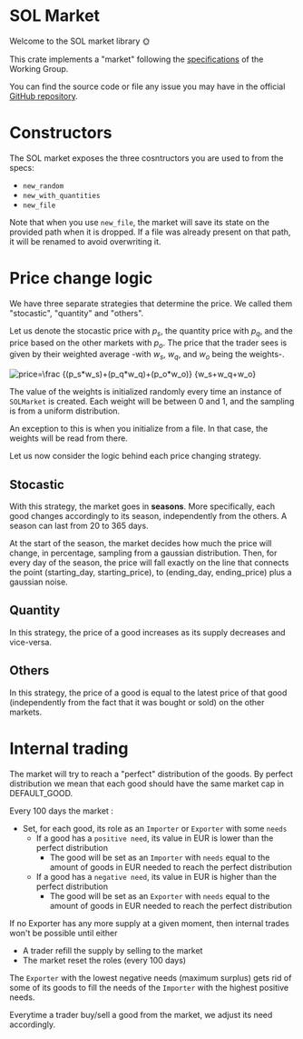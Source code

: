 # SOL Market

Welcome to the SOL market library 🌞

This crate implements a "market" following the
[specifications](https://github.com/WG-AdvancedProgramming/market-protocol-specifications/blob/20e6bd88eb8911932e4f374cefbaed13deb4ba82/market-protocol-specifications.md)
of the Working Group.

You can find the source code or file any issue you may have in the official
[GitHub repository](https://github.com/civts/advanced-programming).

# Constructors

The SOL market exposes the three cosntructors you are used to from the specs:

- `new_random`
- `new_with_quantities`
- `new_file`

Note that when you use `new_file`, the market will save its state on the
provided path when it is dropped.
If a file was already present on that path, it will be renamed to avoid
overwriting it.

# Price change logic

We have three separate strategies that determine the price. We called them
"stocastic", "quantity" and "others".

Let us denote the stocastic price with $p_s$, the quantity price with $p_q$,
and the price based on the other markets with $p_o$.
The price that the trader sees is given by their weighted average -with $w_s$,
$w_q$, and $w_o$ being the weights-.

![$$price=\frac {(p_s*w_s)+(p_q*w_q)+(p_o*w_o)} {w_s+w_q+w_o}$$](../../../docs/assets/price_equation.svg)

The value of the weights is initialized randomly every time an instance of
`SOLMarket` is created. Each weight will be between 0 and 1, and the sampling
is from a uniform distribution.

An exception to this is when you initialize from a file. In that case, the
weights will be read from there.

Let us now consider the logic behind each price changing strategy.

## Stocastic

With this strategy, the market goes in **seasons**. More specifically, each
good changes accordingly to its season, independently from the others.
A season can last from 20 to 365 days.

At the start of the season, the market decides how much the price will change,
in percentage, sampling from a gaussian distribution. Then, for every day of
the season, the price will fall exactly on the line that connects the point
(starting_day, starting_price), to (ending_day, ending_price) plus a gaussian
noise.

## Quantity

In this strategy, the price of a good increases as its supply decreases and
vice-versa.

## Others

In this strategy, the price of a good is equal to the latest price of that
good (independently from the fact that it was bought or sold) on the other
markets.

# Internal trading

The market will try to reach a "perfect" distribution of the goods.
By perfect distribution we mean that each good should have the same market
cap in DEFAULT_GOOD.

Every 100 days the market :

- Set, for each good, its role as an `Importer` or `Exporter` with some `needs`
  - If a good has a `positive need`, its value in EUR is lower than the perfect distribution
    - The good will be set as an `Importer` with `needs` equal to the amount of
      goods in EUR needed to reach the perfect distribution
  - If a good has a `negative need`, its value in EUR is higher than the perfect distribution
    - The good will be set as an `Exporter` with `needs` equal to the amount
      of goods in EUR needed to reach the perfect distribution

If no Exporter has any more supply at a given moment, then internal trades
won't be possible until either

- A trader refill the supply by selling to the market
- The market reset the roles (every 100 days)

The `Exporter` with the lowest negative needs (maximum surplus) gets rid of
some of its goods to fill the needs of the `Importer` with the highest
positive needs.

Everytime a trader buy/sell a good from the market, we adjust its need
accordingly.
